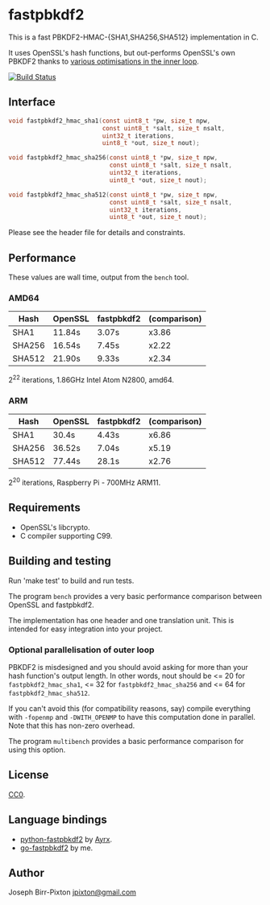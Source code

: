 # fastpbkdf2
This is a fast PBKDF2-HMAC-{SHA1,SHA256,SHA512} implementation in C.

It uses OpenSSL's hash functions, but out-performs OpenSSL's own PBKDF2
thanks to [various optimisations in the inner loop](https://jbp.io/2015/08/11/pbkdf2-performance-matters/#strategies).

[![Build Status](https://travis-ci.org/ctz/fastpbkdf2.svg)](https://travis-ci.org/ctz/fastpbkdf2)

## Interface

```c
void fastpbkdf2_hmac_sha1(const uint8_t *pw, size_t npw,
                          const uint8_t *salt, size_t nsalt,
                          uint32_t iterations,
                          uint8_t *out, size_t nout);

void fastpbkdf2_hmac_sha256(const uint8_t *pw, size_t npw,
                            const uint8_t *salt, size_t nsalt,
                            uint32_t iterations,
                            uint8_t *out, size_t nout);

void fastpbkdf2_hmac_sha512(const uint8_t *pw, size_t npw,
                            const uint8_t *salt, size_t nsalt,
                            uint32_t iterations,
                            uint8_t *out, size_t nout);
```

Please see the header file for details and constraints.

## Performance

These values are wall time, output from the `bench` tool.

### AMD64
Hash     | OpenSSL     | fastpbkdf2   | (comparison)
---------|-------------|--------------|--------------
SHA1     | 11.84s      | 3.07s        | x3.86
SHA256   | 16.54s      | 7.45s        | x2.22
SHA512   | 21.90s      | 9.33s        | x2.34

2<sup>22</sup> iterations, 1.86GHz Intel Atom N2800, amd64.

### ARM
Hash     | OpenSSL     | fastpbkdf2   | (comparison)
---------|-------------|--------------|--------------
SHA1     | 30.4s       | 4.43s        | x6.86
SHA256   | 36.52s      | 7.04s        | x5.19
SHA512   | 77.44s      | 28.1s        | x2.76

2<sup>20</sup> iterations, Raspberry Pi - 700MHz ARM11.

## Requirements
* OpenSSL's libcrypto.
* C compiler supporting C99.

## Building and testing
Run 'make test' to build and run tests.

The program `bench` provides a very basic performance comparison between OpenSSL and fastpbkdf2.

The implementation has one header and one translation unit.  This
is intended for easy integration into your project.

### Optional parallelisation of outer loop
PBKDF2 is misdesigned and you should avoid asking for more than your hash function's output length.
In other words, nout should be <= 20 for `fastpbkdf2_hmac_sha1`, <= 32 for `fastpbkdf2_hmac_sha256`
and <= 64 for `fastpbkdf2_hmac_sha512`.

If you can't avoid this (for compatibility reasons, say) compile everything with `-fopenmp`
and `-DWITH_OPENMP` to have this computation done in parallel.  Note that this has non-zero
overhead.

The program `multibench` provides a basic performance comparison for using this option.

## License
[CC0](https://creativecommons.org/publicdomain/zero/1.0/).

## Language bindings
* [python-fastpbkdf2](https://github.com/Ayrx/python-fastpbkdf2) by [Ayrx](https://github.com/Ayrx).
* [go-fastpbkdf2](https://github.com/ctz/go-fastpbkdf2) by me.

## Author
Joseph Birr-Pixton <jpixton@gmail.com>
